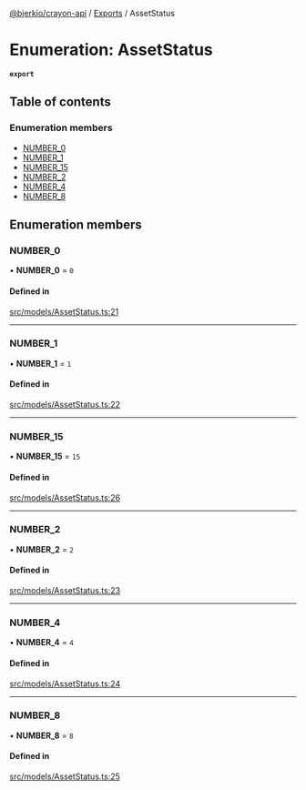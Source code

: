 [@bjerkio/crayon-api](../README.md) / [Exports](../modules.md) / AssetStatus

# Enumeration: AssetStatus

**`export`**

## Table of contents

### Enumeration members

- [NUMBER\_0](AssetStatus.md#number_0)
- [NUMBER\_1](AssetStatus.md#number_1)
- [NUMBER\_15](AssetStatus.md#number_15)
- [NUMBER\_2](AssetStatus.md#number_2)
- [NUMBER\_4](AssetStatus.md#number_4)
- [NUMBER\_8](AssetStatus.md#number_8)

## Enumeration members

### NUMBER\_0

• **NUMBER\_0** = `0`

#### Defined in

[src/models/AssetStatus.ts:21](https://github.com/bjerkio/crayon-api-js/blob/22cd66d/src/models/AssetStatus.ts#L21)

___

### NUMBER\_1

• **NUMBER\_1** = `1`

#### Defined in

[src/models/AssetStatus.ts:22](https://github.com/bjerkio/crayon-api-js/blob/22cd66d/src/models/AssetStatus.ts#L22)

___

### NUMBER\_15

• **NUMBER\_15** = `15`

#### Defined in

[src/models/AssetStatus.ts:26](https://github.com/bjerkio/crayon-api-js/blob/22cd66d/src/models/AssetStatus.ts#L26)

___

### NUMBER\_2

• **NUMBER\_2** = `2`

#### Defined in

[src/models/AssetStatus.ts:23](https://github.com/bjerkio/crayon-api-js/blob/22cd66d/src/models/AssetStatus.ts#L23)

___

### NUMBER\_4

• **NUMBER\_4** = `4`

#### Defined in

[src/models/AssetStatus.ts:24](https://github.com/bjerkio/crayon-api-js/blob/22cd66d/src/models/AssetStatus.ts#L24)

___

### NUMBER\_8

• **NUMBER\_8** = `8`

#### Defined in

[src/models/AssetStatus.ts:25](https://github.com/bjerkio/crayon-api-js/blob/22cd66d/src/models/AssetStatus.ts#L25)

